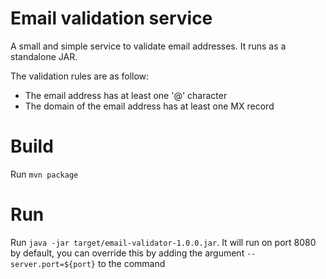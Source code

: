 # Email validation service

A small and simple service to validate email addresses.
It runs as a standalone JAR.

The validation rules are as follow:
- The email address has at least one '@' character
- The domain of the email address has at least one MX record

# Build

Run `mvn package`

# Run 

Run `java -jar target/email-validator-1.0.0.jar`.
It will run on port 8080 by default, you can override this by adding the argument `--server.port=${port}` to the command
